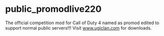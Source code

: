 public_promodlive220
====================

The official competition mod for Call of Duty 4 named as promod edited to support normal public servers!!! Visit www.ugiclan.com for downloads.
